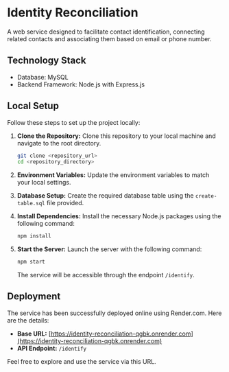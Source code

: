 # Identity Reconciliation

A web service designed to facilitate contact identification, connecting related contacts and associating them based on email or phone number.

## Technology Stack

- Database: MySQL
- Backend Framework: Node.js with Express.js

## Local Setup

Follow these steps to set up the project locally:

1. **Clone the Repository:** Clone this repository to your local machine and navigate to the root directory.

    ```bash
    git clone <repository_url>
    cd <repository_directory>
    ```

2. **Environment Variables:** Update the environment variables to match your local settings.

3. **Database Setup:** Create the required database table using the `create-table.sql` file provided.

4. **Install Dependencies:** Install the necessary Node.js packages using the following command:

    ```bash
    npm install
    ```

5. **Start the Server:** Launch the server with the following command:

    ```bash
    npm start
    ```

    The service will be accessible through the endpoint `/identify`.

## Deployment

The service has been successfully deployed online using Render.com. Here are the details:

- **Base URL:** [https://identity-reconciliation-qgbk.onrender.com](https://identity-reconciliation-qgbk.onrender.com)
- **API Endpoint:** `/identify`

Feel free to explore and use the service via this URL.


